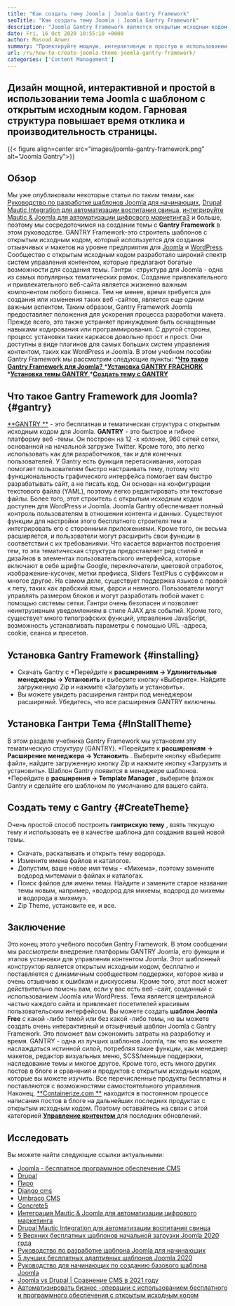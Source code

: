 ```yaml
---
title: "Как создать тему Joomla | Joomla Gantry Framework" 
seoTitle: "Как создать тему Joomla | Joomla Gantry Framework" 
description: "Joomla Gantry Framework является открытым исходным кодом и предлагает графический интерфейс с функциями перетаскивания, что позволяет пользователям быстро создавать динамические и отзывчивые шаблоны Joomla CMS." 
date: Fri, 16 Oct 2020 10:55:10 +0000
author: Masood Anwer
summary: "Проектируйте мощную, интерактивную и простую в использовании тему Joomla с шаблоном с открытым исходным кодом. Гарновая структура повышает время отклика и производительность страницы." 
url: /ru/how-to-create-joomla-theme-joomla-gantry-framework/
categories: ['Content Management']
---
```


## Дизайн мощной, интерактивной и простой в использовании тема Joomla с шаблоном с открытым исходным кодом. Гарновая структура повышает время отклика и производительность страницы.

{{< figure align=center src="images/joomla-gantry-framework.png" alt="Joomla Gantry">}}


## **Обзор** 
Мы уже опубликовали некоторые статьи по таким темам, как [Руководство по разработке шаблонов Joomla для начинающих][1], [Drupal Mautic Integration для автоматизации воспитания свинца][2], [интегрируйте Mautic & Joomla для автоматизации цифрового маркетинга][3][3] и больше, поэтому мы сосредоточимся на создании темы с **Gantry Framework**  в этом руководстве. GANTRY Framework-это строитель шаблонов с открытым исходным кодом, который используется для создания отзывчивых и макетов на уровне предприятия для [Joomla][4] и [WordPress][5]. Сообщество с открытым исходным кодом разработало широкий спектр систем управления контентом, которые предлагают богатые возможности для создания темы. Гэнтри -структура для Joomla - одна из самых популярных тематических рамок. Создание привлекательного и привлекательного веб-сайта является жизненно важным компонентом любого бизнеса. Тем не менее, время требуется для создания или изменения таких веб -сайтов, является еще одним важным аспектом.
Таким образом, Gantry Framework Joomla предоставляет положения для ускорения процесса разработки макета. Прежде всего, это также устраняет принуждение быть оснащенным навыками кодирования или программирования. С другой стороны, процесс установки таких каркасов довольно прост и прост. Они доступны в виде плагинов для самых больших систем управления контентом, таких как WordPress и Joomla. В этом учебном пособии Gantry Framework мы рассмотрим следующие пункты:
  *[**Что такое Gantry Framework для Joomla?** ][6]
  *[**Установка GANTRY FRACHORK** ][7]
  *[**Установка темы GANTRY** ][8]
  *[**Создать тему с GANTRY** ][9]

## Что такое Gantry Framework для Joomla?   {#gantry}
[**GANTRY **][10] - это бесплатная и тематическая структура с открытым исходным кодом для Joomla.  **GANTRY**   - это быстрое и гибкое платформу веб -темы. Он построен на 12 -х колонке, 960 сетей сетки, основанной на начальной загрузке Twitter. Кроме того, это легко использовать как для разработчиков, так и для конечных пользователей. У Gantry есть функция перетаскивания, которая помогает пользователям быстро настраивать тему, потому что функциональность графического интерфейса помогает вам быстро разрабатывать сайт, а не писать код. Он основан на конфигурации текстового файла (YAML), поэтому легко редактировать эти текстовые файлы. Более того, этот строитель с открытым исходным кодом доступен для WordPress и Joomla. Joomla Gantry обеспечивает полный контроль пользователям в отношении контента и данных. Существуют функции для настройки этого бесплатного строителя тем и интегрировать его с сторонними приложениями. Кроме того, он весьма расширяется, и пользователи могут расширить свои функции в соответствии с их требованиями.
Что касается вариантов построения тем, то эта тематическая структура предоставляет ряд стилей и дизайнов в элементах пользовательского интерфейса, которые включают в себя шрифты Google, переключатели, цветовой отработок, изображение-кусочек, метки префикса, Sliders TextPlus с суффиксом и многое другое. На самом деле, существует поддержка языков с правой к лету, таких как арабский язык, фарси и немного. Пользователи могут управлять размером блоков и могут разработать любой макет с помощью системы сетки. Гантри очень безопасен и позволяет неинтрузивным уведомлениям в стиле AJAX для событий. Кроме того, существует много типографских функций, управление JavaScript, возможность устанавливать параметры с помощью URL -адреса, cookie, сеанса и пресетов.

## Установка Gantry Framework   {#installing}
  * Скачать Gantry с
  *Перейдите к **расширениям -> Удлинительные менеджеры -> Установить**  и выберите кнопку «Выберите». Найдите загруженную Zip и нажмите «Загрузить и установить».
  * Вы можете увидеть расширения гантри под менеджером расширений. Убедитесь, что все расширения GANTRY включены.

## Установка Гантри Тема   {#InStallTheme}
В этом разделе учебника Gantry Framework мы установим эту тематическую структуру (GANTRY).
  *Перейдите к **расширениям -> Расширение менеджера -> Установить** . Выберите кнопку «Выберите файл», найдите загруженную кнопку Zip и нажмите кнопку «Загрузить и установить». Шаблон Gantry появится в менеджере шаблонов.
  *Перейдите в **расширения -> Template Manager** , выберите флажок Gantry и сделайте его шаблоном по умолчанию для вашего сайта.

## Создать тему с Gantry   {#CreateTheme}
Очень простой способ построить **гантрискую тему** , взять текущую тему и использовать ее в качестве шаблона для создания вашей новой темы.
  * Скачать, раскапывать и открыть тему водорода.
  * Измените имена файлов и каталогов.
  * Допустим, ваше новое имя темы - «Михема», поэтому замените водород митемами в файлах и каталогах.
  * Поиск файлов для имени темы. Найдите и замените старое название темы новым, например, «водород для михемы, водород до михемы и водорода в михему».
  * Zip Theme, установите ее, и все.

## Заключение
Это конец этого учебного пособия Gantry Framework. В этом сообщении мы рассмотрели внедрение платформы GANTRY Joomla, его функции и этапов установки для управления контентом Joomla. Этот шаблонный конструктор является открытым исходным кодом, бесплатно и поставляется с динамичным сообществом поддержки, которое жива и очень отзывчиво к ошибкам и дискуссиям. Кроме того, этот пост может действительно помочь вам, если у вас есть веб -сайт, созданный с использованием Joomla или WordPress. Тема является центральной частью каждого сайта и привлекает посетителей красивым пользовательским интерфейсом. Вы можете создать **шаблон Joomla Free**  с какой -либо темой или без какой -либо темы, но вы можете создать очень интерактивный и отзывчивый шаблон Joomla с Gantry Framework. Это поможет вам сэкономить затраты на разработку и время.
GANTRY - одна из лучших шаблонов Joomla, так что вы можете наслаждаться истинной силой, потребляя такие функции, как менеджер макетов, редактор визуальных меню, SCSS/меньше поддержки, наследование темы и многое другое. Кроме того, есть много других постов в блоге и сравнения и продуктов с открытым исходным кодом, которые вы можете изучить. Все перечисленные продукты бесплатны и поставляются с возможностями самостоятельного управления. Наконец, [**Containerize.com **][11] находится в постоянном процессе написания постов в блоге на дальнейших последних продуктах с открытым исходным кодом. Поэтому оставайтесь на связи с этой категорией [ **Управление контентом**  ][12] для последних обновлений.

## Исследовать
Вы можете найти следующие ссылки актуальными:
  * [Joomla - бесплатное программное обеспечение CMS][13]
  * [Drupal][14]
  * [Пиро][15]
  * [Django cms][16]
  * [Umbraco CMS][17]
  * [Concrete5][18]
  * [Интеграция Mautic & Joomla для автоматизации цифрового маркетинга][3]
  * [Drupal Mautic Integration для автоматизации воспитания свинца][2]
  * [5 Верхних бесплатных шаблонов начальной загрузки Joomla 2020 года][19]
  * [Руководство по разработке шаблона Joomla для начинающих][1]
  * [5 лучших бесплатных адаптивных шаблонов Joomla 2020][19]
  * [Руководство для начинающих по созданию базового шаблона Joomla][20]
  * [Joomla vs Drupal | Сравнение CMS в 2021 году][21]
  * [Автоматизировать бизнес -операции с использованием бесплатного и программного обеспечения с открытым исходным кодом][22]

  
[1]: https://blog.containerize.com/content-management/responsive-joomla-templates-tutorial/
[2]: https://blog.containerize.com/content-management/drupal-tutorial-automate-lead-growth-with-drupal-mautic/
[3]: https://blog.containerize.com/content-management/integrate-mautic-with-joomla-for-marketing-automation/
[4]: https://products.containerize.com/content-management/joomla/
[5]: https://products.containerize.com/blogging/wordpress/
[6]: #gantry
[7]: #Installing
[8]: #installtheme
[9]: #createtheme
[10]: http://gantry.org/
[11]: https://containerize.com
[12]: https://blog.containerize.com/category/content-management/
[13]: https://products.containerize.com/content-management/joomla
[14]: https://products.containerize.com/content-management/drupal
[15]: https://products.containerize.com/content-management/pyro
[16]: https://products.containerize.com/content-management/django
[17]: https://products.containerize.com/content-management/umbraco
[18]: https://products.containerize.com/content-management/concrete5
[19]: https://blog.containerize.com/content-management/top-5-best-free-responsive-joomla-templates-of-2020/
[20]: https://blog.containerize.com/content-management/beginners-guide-to-create-a-basic-joomla-template/
[21]: https://blog.containerize.com/content-management/joomla-vs-drupal-cms-comparison-in-2021/
[22]: https://blog.containerize.com/blogging/automate-business-operations-using-open-source-software/
